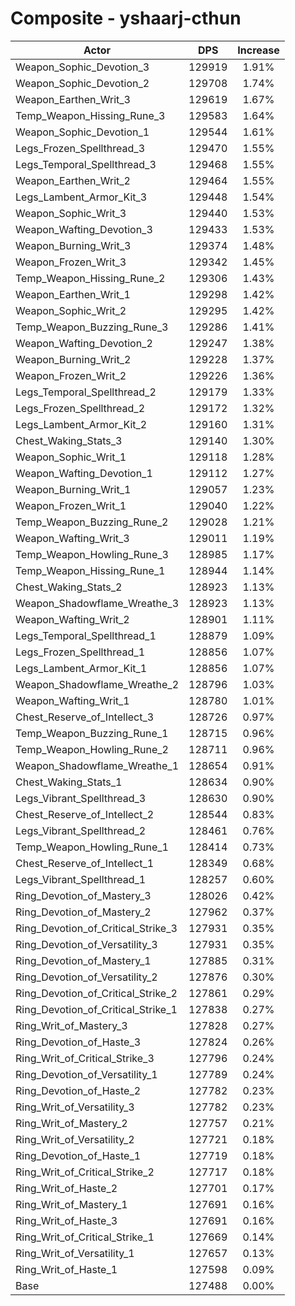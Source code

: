 # Composite - yshaarj-cthun
| Actor | DPS | Increase |
|---|:---:|:---:|
|Weapon_Sophic_Devotion_3|129919|1.91%|
|Weapon_Sophic_Devotion_2|129708|1.74%|
|Weapon_Earthen_Writ_3|129619|1.67%|
|Temp_Weapon_Hissing_Rune_3|129583|1.64%|
|Weapon_Sophic_Devotion_1|129544|1.61%|
|Legs_Frozen_Spellthread_3|129470|1.55%|
|Legs_Temporal_Spellthread_3|129468|1.55%|
|Weapon_Earthen_Writ_2|129464|1.55%|
|Legs_Lambent_Armor_Kit_3|129448|1.54%|
|Weapon_Sophic_Writ_3|129440|1.53%|
|Weapon_Wafting_Devotion_3|129433|1.53%|
|Weapon_Burning_Writ_3|129374|1.48%|
|Weapon_Frozen_Writ_3|129342|1.45%|
|Temp_Weapon_Hissing_Rune_2|129306|1.43%|
|Weapon_Earthen_Writ_1|129298|1.42%|
|Weapon_Sophic_Writ_2|129295|1.42%|
|Temp_Weapon_Buzzing_Rune_3|129286|1.41%|
|Weapon_Wafting_Devotion_2|129247|1.38%|
|Weapon_Burning_Writ_2|129228|1.37%|
|Weapon_Frozen_Writ_2|129226|1.36%|
|Legs_Temporal_Spellthread_2|129179|1.33%|
|Legs_Frozen_Spellthread_2|129172|1.32%|
|Legs_Lambent_Armor_Kit_2|129160|1.31%|
|Chest_Waking_Stats_3|129140|1.30%|
|Weapon_Sophic_Writ_1|129118|1.28%|
|Weapon_Wafting_Devotion_1|129112|1.27%|
|Weapon_Burning_Writ_1|129057|1.23%|
|Weapon_Frozen_Writ_1|129040|1.22%|
|Temp_Weapon_Buzzing_Rune_2|129028|1.21%|
|Weapon_Wafting_Writ_3|129011|1.19%|
|Temp_Weapon_Howling_Rune_3|128985|1.17%|
|Temp_Weapon_Hissing_Rune_1|128944|1.14%|
|Chest_Waking_Stats_2|128923|1.13%|
|Weapon_Shadowflame_Wreathe_3|128923|1.13%|
|Weapon_Wafting_Writ_2|128901|1.11%|
|Legs_Temporal_Spellthread_1|128879|1.09%|
|Legs_Frozen_Spellthread_1|128856|1.07%|
|Legs_Lambent_Armor_Kit_1|128856|1.07%|
|Weapon_Shadowflame_Wreathe_2|128796|1.03%|
|Weapon_Wafting_Writ_1|128780|1.01%|
|Chest_Reserve_of_Intellect_3|128726|0.97%|
|Temp_Weapon_Buzzing_Rune_1|128715|0.96%|
|Temp_Weapon_Howling_Rune_2|128711|0.96%|
|Weapon_Shadowflame_Wreathe_1|128654|0.91%|
|Chest_Waking_Stats_1|128634|0.90%|
|Legs_Vibrant_Spellthread_3|128630|0.90%|
|Chest_Reserve_of_Intellect_2|128544|0.83%|
|Legs_Vibrant_Spellthread_2|128461|0.76%|
|Temp_Weapon_Howling_Rune_1|128414|0.73%|
|Chest_Reserve_of_Intellect_1|128349|0.68%|
|Legs_Vibrant_Spellthread_1|128257|0.60%|
|Ring_Devotion_of_Mastery_3|128026|0.42%|
|Ring_Devotion_of_Mastery_2|127962|0.37%|
|Ring_Devotion_of_Critical_Strike_3|127931|0.35%|
|Ring_Devotion_of_Versatility_3|127931|0.35%|
|Ring_Devotion_of_Mastery_1|127885|0.31%|
|Ring_Devotion_of_Versatility_2|127876|0.30%|
|Ring_Devotion_of_Critical_Strike_2|127861|0.29%|
|Ring_Devotion_of_Critical_Strike_1|127838|0.27%|
|Ring_Writ_of_Mastery_3|127828|0.27%|
|Ring_Devotion_of_Haste_3|127824|0.26%|
|Ring_Writ_of_Critical_Strike_3|127796|0.24%|
|Ring_Devotion_of_Versatility_1|127789|0.24%|
|Ring_Devotion_of_Haste_2|127782|0.23%|
|Ring_Writ_of_Versatility_3|127782|0.23%|
|Ring_Writ_of_Mastery_2|127757|0.21%|
|Ring_Writ_of_Versatility_2|127721|0.18%|
|Ring_Devotion_of_Haste_1|127719|0.18%|
|Ring_Writ_of_Critical_Strike_2|127717|0.18%|
|Ring_Writ_of_Haste_2|127701|0.17%|
|Ring_Writ_of_Mastery_1|127691|0.16%|
|Ring_Writ_of_Haste_3|127691|0.16%|
|Ring_Writ_of_Critical_Strike_1|127669|0.14%|
|Ring_Writ_of_Versatility_1|127657|0.13%|
|Ring_Writ_of_Haste_1|127598|0.09%|
|Base|127488|0.00%|
